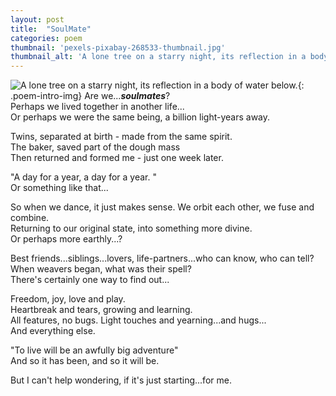 ```yaml
---
layout: post
title:  "SoulMate"
categories: poem
thumbnail: 'pexels-pixabay-268533-thumbnail.jpg'
thumbnail_alt: 'A lone tree on a starry night, its reflection in a body of water below.'
---
```

![A lone tree on a starry night, its reflection in a body of water below.]({{site.url}}/{{site.images_path}}pexels-pixabay-268533.jpg){: .poem-intro-img}
Are we...***soulmates***?  
Perhaps we lived together in another life...  
Or perhaps we were the same being, a billion light-years away.  

Twins, separated at birth - made from the same spirit.  
The baker, saved part of the dough mass  
Then returned and formed me - just one week later.  

"A day for a year, a day for a year. "  
Or something like that...  

So when we dance, it just makes sense. We orbit each other, we fuse and combine.  
Returning to our original state, into something more divine.  
Or perhaps more earthly...?  

Best friends...siblings...lovers, life-partners...who can know, who can tell?  
When weavers began, what was their spell?  
There's certainly one way to find out...  

Freedom, joy, love and play.  
Heartbreak and tears, growing and learning.  
All features, no bugs. Light touches and yearning...and hugs...  
And everything else.  

"To live will be an awfully big adventure"  
And so it has been, and so it will be.  

But I can't help wondering, if it's just starting...for me.
